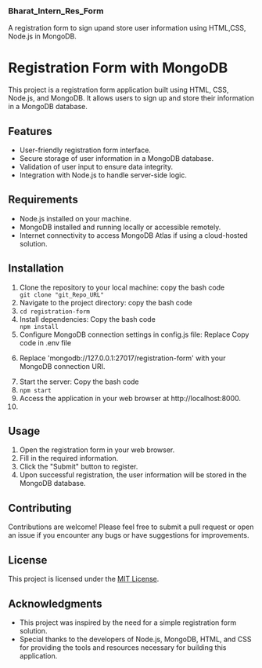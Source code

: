 <h3>Bharat_Intern_Res_Form</h3>
<p>A registration form to sign upand store user information using HTML,CSS, Node.js in MongoDB.</p>

# Registration Form with MongoDB

<p>This project is a registration form application built using HTML, CSS, Node.js, and MongoDB. It allows users to sign up and store their information in a MongoDB database.</p>

<h2>Features</h2>
<ul>
<li>User-friendly registration form interface.</li>
<li>Secure storage of user information in a MongoDB database.</li>
<li>Validation of user input to ensure data integrity.</li>
<li>Integration with Node.js to handle server-side logic.</li>
</ul>

<h2>Requirements</h2>
<ul>
<li>Node.js installed on your machine.</li>
<li>MongoDB installed and running locally or accessible remotely.</li>
<li>Internet connectivity to access MongoDB Atlas if using a cloud-hosted solution.</li>
</ul>

<h2>Installation</h2>
<ol>
<li>Clone the repository to your local machine: copy the bash code</li>
<code>git clone "git_Repo_URL"</code>


<li>Navigate to the project directory: copy the bash code<li>
<code>cd registration-form</code>

<li>Install dependencies: Copy the bash code</li>
<code>npm install</code>



<li>Configure MongoDB connection settings in config.js file: Replace Copy code in .env file<li>
<p>Replace 'mongodb://127.0.0.1:27017/registration-form' with your MongoDB connection URI.</p>

<li>Start the server: Copy the bash code<li>
<code>npm start</code>


<li>Access the application in your web browser at http://localhost:8000.<li>
</ol>

<h2>Usage</h2>
<ol>
<li>Open the registration form in your web browser.</li>
<li>Fill in the required information.</li>
<li>Click the "Submit" button to register.</li>
<li>Upon successful registration, the user information will be stored in the MongoDB database.</li>
</ol>

<h2>Contributing</h2>
<p>Contributions are welcome! Please feel free to submit a pull request or open an issue if you encounter any bugs or have suggestions for improvements.</p>

<h2>License</h2>
<div>This project is licensed under the <a href="#">MIT License</a>.</div>

<h2>Acknowledgments</h2>
<ul>
<li>This project was inspired by the need for a simple registration form solution.</li>
<li>Special thanks to the developers of Node.js, MongoDB, HTML, and CSS for providing the tools and resources necessary for building this application.</li>
</ul>





